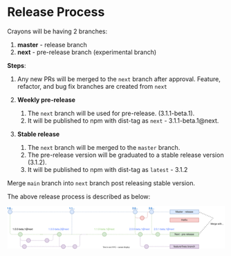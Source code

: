 # Release Process

Crayons will be having 2 branches:

1. **master** - release branch
2. **next** - pre-release branch (experimental branch)

**Steps**:

1. Any new PRs will be merged to the `next` branch after approval. Feature, refactor, and bug fix branches are created from `next`

2. **Weekly pre-release**

   1. The `next` branch will be used for pre-release. (3.1.1-beta.1).
   2. It will be published to npm with dist-tag as `next` - 3.1.1-beta.1@next.

3. **Stable release**
   1. The `next` branch will be merged to the `master` branch.
   2. The pre-release version will be graduated to a stable release version (3.1.2).
   3. It will be published to npm with dist-tag as `latest` - 3.1.2

Merge `main` branch into `next` branch post releasing stable version.

The above release process is described as below:

<img alt="Release Process" src=".github/assets/crayons-release.svg">
